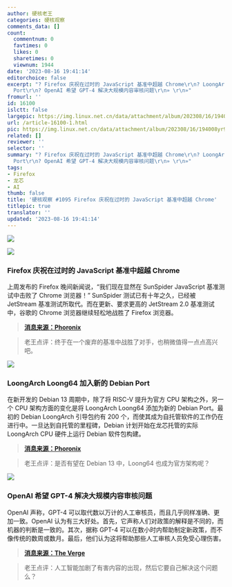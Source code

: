 ```yaml
---
author: 硬核老王
categories: 硬核观察
comments_data: []
count:
  commentnum: 0
  favtimes: 0
  likes: 0
  sharetimes: 0
  viewnum: 1944
date: '2023-08-16 19:41:14'
editorchoice: false
excerpt: "? Firefox 庆祝在过时的 JavaScript 基准中超越 Chrome\r\n? LoongArch Loong64 加入新的 Debian
  Port\r\n? OpenAI 希望 GPT-4 解决大规模内容审核问题\r\n» \r\n»"
fromurl: ''
id: 16100
islctt: false
largepic: https://img.linux.net.cn/data/attachment/album/202308/16/194008yr98fagng9m27zgg.jpg
url: /article-16100-1.html
pic: https://img.linux.net.cn/data/attachment/album/202308/16/194008yr98fagng9m27zgg.jpg.thumb.jpg
related: []
reviewer: ''
selector: ''
summary: "? Firefox 庆祝在过时的 JavaScript 基准中超越 Chrome\r\n? LoongArch Loong64 加入新的 Debian
  Port\r\n? OpenAI 希望 GPT-4 解决大规模内容审核问题\r\n» \r\n»"
tags:
- Firefox
- 龙芯
- AI
thumb: false
title: '硬核观察 #1095 Firefox 庆祝在过时的 JavaScript 基准中超越 Chrome'
titlepic: true
translator: ''
updated: '2023-08-16 19:41:14'
---
```


![](https://img.linux.net.cn/data/attachment/album/202308/16/194008yr98fagng9m27zgg.jpg)


![](https://img.linux.net.cn/data/attachment/album/202308/16/194020zg7uvgc8ju67vxg1.jpg)


### Firefox 庆祝在过时的 JavaScript 基准中超越 Chrome


上周发布的 Firefox 晚间新闻说，“我们现在显然在 SunSpider JavaScript 基准测试中击败了 Chrome 浏览器！” SunSpider 测试已有十年之久，已经被 JetStream 基准测试所取代。而在更新、要求更高的 JetStream 2.0 基准测试中，谷歌的 Chrome 浏览器继续轻松地战胜了 Firefox 浏览器。



> 
> **[消息来源：Phoronix](https://www.phoronix.com/news/Firefox-Faster-SunSpider)**
> 
> 
> 



> 
> 老王点评：终于在一个废弃的基准中战胜了对手，也稍微值得一点点高兴吧。
> 
> 
> 


![](https://img.linux.net.cn/data/attachment/album/202308/16/194044j447pas624aa16pp.jpg)


### LoongArch Loong64 加入新的 Debian Port


在新开发的 Debian 13 周期中，除了将 RISC-V 提升为官方 CPU 架构之外，另一个 CPU 架构方面的变化是将 LoongArch Loong64 添加为新的 Debian Port。最初的 Debian LoongArch 引导包约有 200 个，而使其成为自托管软件的工作仍在进行中。一旦达到自托管的里程碑，Debian 计划开始在龙芯托管的实际 LoongArch CPU 硬件上运行 Debian 软件包构建。



> 
> **[消息来源：Phoronix](https://www.phoronix.com/news/Debian-Ports-LoongArch)**
> 
> 
> 



> 
> 老王点评：是否有望在 Debian 13 中，Loong64 也成为官方架构呢？
> 
> 
> 


![](https://img.linux.net.cn/data/attachment/album/202308/16/194058fmqpkemkikeqkxxq.jpg)


### OpenAI 希望 GPT-4 解决大规模内容审核问题


OpenAI 声称，GPT-4 可以取代数以万计的人工审核员，而且几乎同样准确、更加一致。OpenAI 认为有三大好处。首先，它声称人们对政策的解释是不同的，而机器的判断是一致的。其次，据称 GPT-4 可以在数小时内帮助制定新政策，而不像传统的数周或数月。最后，他们认为这将帮助那些人工审核人员免受心理伤害。



> 
> **[消息来源：The Verge](https://www.theverge.com/2023/8/15/23833406/openai-gpt-4-content-moderation-ai-meta)**
> 
> 
> 



> 
> 老王点评：人工智能加剧了有害内容的出现，然后它要自己解决这个问题么？
> 
> 
>